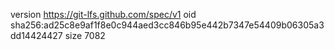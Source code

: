 version https://git-lfs.github.com/spec/v1
oid sha256:ad25c8e9af1f8e0c944aed3cc846b95e442b7347e54409b06305a3dd14424427
size 7082
